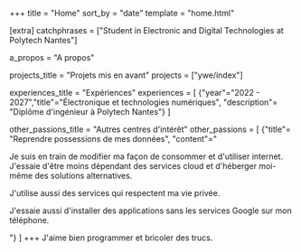 +++
title = "Home"
sort_by = "date"
template = "home.html"

[extra]
catchphrases = ["Student in Electronic and Digital Technologies at Polytech Nantes"]

a_propos = "A propos"

projects_title = "Projets mis en avant"
projects = ["ywe/index"]

experiences_title = "Expériences"
experiences = [
    {"year"="2022 - 2027","title"="Électronique et technologies numériques", "description"= "Diplôme d'ingénieur à Polytech Nantes"}
]

other_passions_title = "Autres centres d'intérêt"
other_passions = [
    {"title"= "Reprendre possessions de mes données", "content"="<p>Je suis en train de modifier ma façon de consommer et d'utiliser internet. J'essaie d'être moins dépendant des services cloud et d'héberger moi-même des solutions alternatives.</p> <p> J'utilise aussi des services qui respectent ma vie privée. </p> <p>J'essaie aussi d'installer des applications sans les services Google sur mon téléphone.</p>"}
]
+++
J'aime bien programmer et bricoler des trucs.